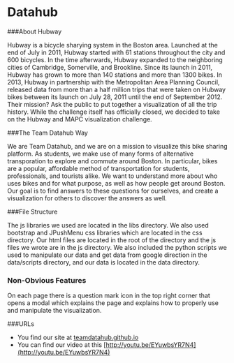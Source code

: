 # Datahub


###About Hubway

Hubway is a bicycle sharying system in the Boston area. Launched at the end of July in 2011, Hubway started with 61 stations throughout the city and 600 bicycles. In the time afterwards, Hubway expanded to the neighboring cities of Cambridge, Somerville, and Brookline. Since its launch in 2011, Hubway has grown to more than 140 stations and more than 1300 bikes.
In 2013, Hubway in partnership with the Metropolitan Area Planning Council, released data from more than a half million trips that were taken on Hubway bikes between its launch on July 28, 2011 until the end of September 2012. Their mission? Ask the public to put together a visualization of all the trip history. While the challenge itself has officially closed, we decided to take on the Hubway and MAPC visualization challenge.

###The Team Datahub Way

We are Team Datahub, and we are on a mission to visualize this bike sharing platform. As students, we make use of many forms of alternative transporation to explore and commute around Boston. In particular, bikes are a popular, affordable method of transportation for students, professionals, and tourists alike. We want to understand more about who uses bikes and for what purpose, as well as how people get around Boston. Our goal is to find answers to these questions for ourselves, and create a visualization for others to discover the answers as well.

###File Structure

The js libraries we used are located in the libs directory. We also used bootstrap and JPushMenu css libraries which are located in the css directory. Our html files are located in the root of the directory and the js files we wrote are in the js directory. We also included the python scripts we used to manipulate our data and get data from google direction in the data/scripts directory, and our data is located in the data directory.


### Non-Obvious Features

On each page there is a question mark icon in the top right corner that opens a modal which explains the page and explains how to properly use and manipulate the visualization.

###URLs

* You find our site at [teamdatahub.github.io](teamdatahub.github.io)
* You can find our video at this [http://youtu.be/EYuwbsYR7N4](http://youtu.be/EYuwbsYR7N4)
